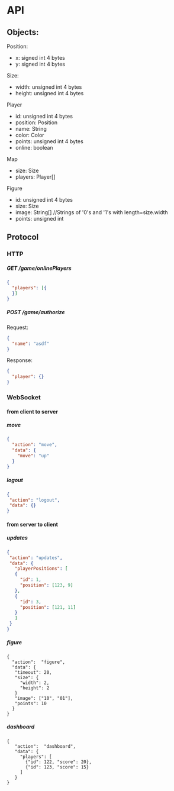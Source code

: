 # API

## Objects:

Position:
  - x: signed int 4 bytes
  - y: signed int 4 bytes
  
Size: 
  - width: unsigned int 4 bytes
  - height: unsigned int 4 bytes

Player
  - id: unsigned int 4 bytes
  - position: Position
  - name: String
  - color: Color
  - points: unsigned int 4 bytes
  - online: boolean

Map
  - size: Size
  - players: Player[]

Figure
  - id: unsigned int 4 bytes
  - size: Size
  - image: String[] //Strings of '0's and '1's with length=size.width
  - points: unsigned int
  

## Protocol


### HTTP

##### GET /game/onlinePlayers
```json
{
  "players": [{
  }]
}
```

##### POST /game/authorize
Request:
```json
{
  "name": "asdf"
}
```

Response:
```json
{
  "player": {}
}
```

### WebSocket

#### from client to server

##### move
```json
{
  "action": "move",
  "data": {
    "move": "up"
  }
}
```

##### logout
```json
{
 "action": "logout",
 "data": {}
}
```


#### from server to client

##### updates
```json
{
 "action": "updates",
 "data": {
   "playerPositions": [
   {
     "id": 1,
     "position": [123, 9]
   },
   {
     "id": 3,
     "position": [121, 11]
   }
   ]
 }
}
```

##### figure
```
{
  "action":  "figure",
  "data": {
   "timeout": 20,
   "size": {
     "width": 2,
     "height": 2
   }
   "image": ["10", "01"],
   "points": 10
  }
}
```

##### dashboard
```
{
   "action":  "dashboard",
   "data": {
     "players": [
       {"id": 122, "score": 20},
       {"id": 123, "score": 15}
     ]
   }
}
```
